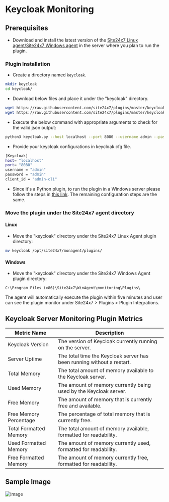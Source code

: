 # Keycloak Monitoring
                                                                                              
## Prerequisites

- Download and install the latest version of the [Site24x7 Linux agent/Site24x7 Windows agent](https://www.site24x7.com/app/client#/admin/inventory/add-monitor) in the server where you plan to run the plugin.

### Plugin Installation  

- Create a directory named `keycloak`.
  
```bash
mkdir keycloak
cd keycloak/
```
      
- Download below files and place it under the "keycloak" directory.

```bash
wget https://raw.githubusercontent.com/site24x7/plugins/master/keycloak/keycloak.py && sed -i "1s|^.*|#! $(which python3)|" keycloak.py
wget https://raw.githubusercontent.com/site24x7/plugins/master/keycloak/keycloak.cfg
```

- Execute the below command with appropriate arguments to check for the valid json output:

```bash
python3 keycloak.py --host localhost --port 8080 --username admin --password admin --client_id admin-cli
```

- Provide your keycloak configurations in keycloak.cfg file.

```bash
[Keycloak]
host= "localhost"
port= "8080"
username = "admin"
password = "admin"
client_id = "admin-cli"
```

- Since it's a Python plugin, to run the plugin in a Windows server please follow the steps in [this link](https://support.site24x7.com/portal/en/kb/articles/run-python-plugin-scripts-in-windows-servers). The remaining configuration steps are the same.

### Move the plugin under the Site24x7 agent directory

#### Linux

- Move the "keycloak" directory under the Site24x7 Linux Agent plugin directory: 

```bash
mv keycloak /opt/site24x7/monagent/plugins/
```
		
#### Windows

- Move the "keycloak" directory under the Site24x7 Windows Agent plugin directory:

```
C:\Program Files (x86)\Site24x7\WinAgent\monitoring\Plugins\
```
The agent will automatically execute the plugin within five minutes and user can see the plugin monitor under Site24x7 > Plugins > Plugin Integrations.

## Keycloak Server Monitoring Plugin Metrics

| **Metric Name**             | **Description**                                                        |
|-----------------------------|------------------------------------------------------------------------|
| Keycloak Version         | The version of Keycloak currently running on the server.               |
| Server Uptime            | The total time the Keycloak server has been running without a restart. |
| Total Memory             | The total amount of memory available to the Keycloak server.|
| Used Memory              | The amount of memory currently being used by the Keycloak server.|
| Free Memory              | The amount of memory that is currently free and available.  |
| Free Memory Percentage   | The percentage of total memory that is currently free.                 |
| Total Formatted Memory   | The total amount of memory available, formatted for readability.|
| Used Formatted Memory    | The amount of memory currently used, formatted for readability.|
| Free Formatted Memory    | The amount of memory currently free, formatted for readability.|


## Sample Image

![image](https://github.com/user-attachments/assets/3a2ecb82-5271-4d9f-82ed-3005f3aca8b5)
